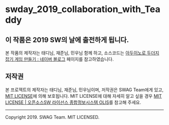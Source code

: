 swday_2019_collaboration_with_Teaddy
============================

이 작품은 2019 SW의 날에 출전하게 됩니다.
----------------------------
본 작품의 제작자는 태디님, 재준님, 민우님 함께 하고,
소스코드는 [아두이노로 두더지 잡기 게임 만들기 : 네이버 블로그](http://short.kro.kr/game1) 페이지를 참고하였습니다.

저작권
----------------------------
본 프로젝트의 제작자는 태디님, 재준님, 민우님이며,
저작권은 SWAG Team에게 있고, [MIT LICENSE](./LICENSE)에 의해 보호됩니다.
MIT LICENSE에 대해 자세히 알고 싶을 경우 [MIT LICENSE | 오픈소스SW 라이선스 종합정보시스템 OLIS](https://www.olis.or.kr/license/Detailselect.do?lId=1006&mapCode=010006)를 참고해 주세요.<br>

-----------------------------------
Copyright 2019. SWAG Team. MIT LICENSED.